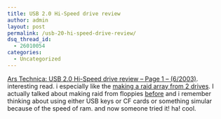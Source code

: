 ```yaml
---
title: USB 2.0 Hi-Speed drive review
author: admin
layout: post
permalink: /usb-20-hi-speed-drive-review/
dsq_thread_id:
  - 26010054
categories:
  - Uncategorized
---
```

[Ars Technica: USB 2.0 Hi-Speed drive review &#8211; Page 1 &#8211; (6/2003)][1]. interesting read. i especially like the [making a raid array from 2 drives][2]. I actually talked about making raid from floppies [before][3] and i remember thinking about using either USB keys or CF cards or something simular because of the speed of ram. and now someone tried it! ha! cool.

 [1]: http://arstechnica.com/reviews/004/flash/flash-1.html
 [2]: http://arstechnica.com/reviews/004/flash/flash-8.html
 [3]: http://blog.lotas-smartman.net/archives/2003/04/04/112/usb-fd-raid/
